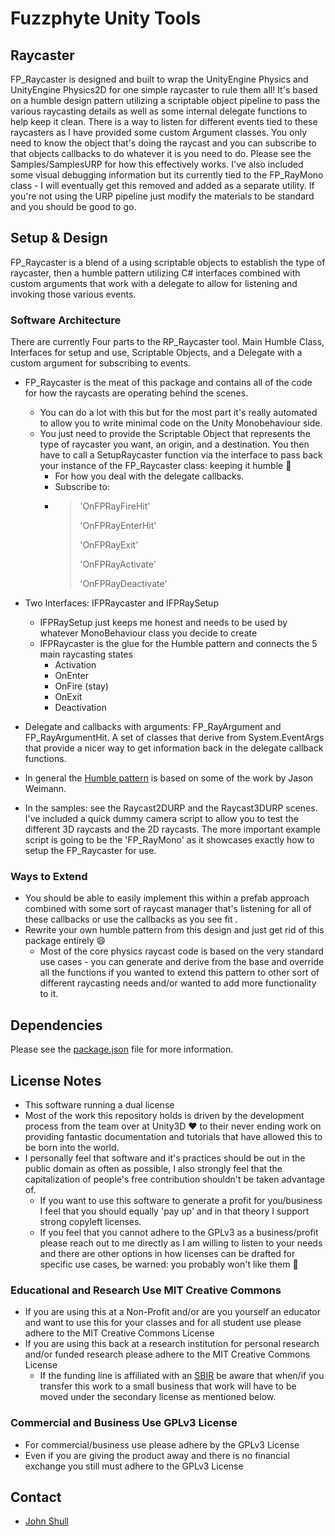 # Fuzzphyte Unity Tools

## Raycaster

FP_Raycaster is designed and built to wrap the UnityEngine Physics and UnityEngine Physics2D for one simple raycaster to rule them all! It's based on a humble design pattern utilizing a scriptable object pipeline to pass the various raycasting details as well as some internal delegate functions to help keep it clean. There is a way to listen for different events tied to these raycasters as I have provided some custom Argument classes. You only need to know the object that's doing the raycast and you can subscribe to that objects callbacks to do whatever it is you need to do. Please see the Samples/SamplesURP for how this effectively works. I've also included some visual debugging information but its currently tied to the FP_RayMono class - I will eventually get this removed and added as a separate utility. If you're not using the URP pipeline just modify the materials to be standard and you should be good to go.

## Setup & Design

FP_Raycaster is a blend of a using scriptable objects to establish the type of raycaster, then a humble pattern utilizing C# interfaces combined with custom arguments that work with a delegate to allow for listening and invoking those various events.

### Software Architecture

There are currently Four parts to the RP_Raycaster tool. Main Humble Class, Interfaces for setup and use, Scriptable Objects, and a Delegate with a custom argument for subscribing to events.

* FP_Raycaster is the meat of this package and contains all of the code for how the raycasts are operating behind the scenes.
  * You can do a lot with this but for the most part it's really automated to allow you to write minimal code on the Unity Monobehaviour side.
  * You just need to provide the Scriptable Object that represents the type of raycaster you want, an origin, and a destination. You then have to call a SetupRaycaster function via the interface to pass back your instance of the FP_Raycaster class: keeping it humble :100:
    * For how you deal with the delegate callbacks.
    * Subscribe to:
    * >
      > 'OnFPRayFireHit'
      >
      > 'OnFPRayEnterHit'
      >
      > 'OnFPRayExit'
      >
      > 'OnFPRayActivate'
      >
      > 'OnFPRayDeactivate'
* Two Interfaces: IFPRaycaster and IFPRaySetup
  * IFPRaySetup just keeps me honest and needs to be used by whatever MonoBehaviour class you decide to create
  * IFPRaycaster is the glue for the Humble pattern and connects the 5 main raycasting states
    * Activation
    * OnEnter
    * OnFire (stay)
    * OnExit
    * Deactivation
* Delegate and callbacks with arguments: FP_RayArgument and FP_RayArgumentHit. A set of classes that derive from System.EventArgs that provide a nicer way to get information back in the delegate callback functions.
* In general the [Humble pattern](https://www.youtube.com/watch?v=3O_rpTWdGps) is based on some of the work by Jason Weimann.

* In the samples: see the Raycast2DURP and the Raycast3DURP scenes. I've included a quick dummy camera script to allow you to test the different 3D raycasts and the 2D raycasts. The more important example script is going to be the 'FP_RayMono' as it showcases exactly how to setup the FP_Raycaster for use.

### Ways to Extend

* You should be able to easily implement this within a prefab approach combined with some sort of raycast manager that's listening for all of these callbacks or use the callbacks as you see fit .
* Rewrite your own humble pattern from this design and just get rid of this package entirely :smile:
  * Most of the core physics raycast code is based on the very standard use cases - you can generate and derive from the base and override all the functions if you wanted to extend this pattern to other sort of different raycasting needs and/or wanted to add more functionality to it.

## Dependencies

Please see the [package.json](./package.json) file for more information.

## License Notes

* This software running a dual license
* Most of the work this repository holds is driven by the development process from the team over at Unity3D :heart: to their never ending work on providing fantastic documentation and tutorials that have allowed this to be born into the world.
* I personally feel that software and it's practices should be out in the public domain as often as possible, I also strongly feel that the capitalization of people's free contribution shouldn't be taken advantage of.
  * If you want to use this software to generate a profit for you/business I feel that you should equally 'pay up' and in that theory I support strong copyleft licenses.
  * If you feel that you cannot adhere to the GPLv3 as a business/profit please reach out to me directly as I am willing to listen to your needs and there are other options in how licenses can be drafted for specific use cases, be warned: you probably won't like them :rocket:

### Educational and Research Use MIT Creative Commons

* If you are using this at a Non-Profit and/or are you yourself an educator and want to use this for your classes and for all student use please adhere to the MIT Creative Commons License
* If you are using this back at a research institution for personal research and/or funded research please adhere to the MIT Creative Commons License
  * If the funding line is affiliated with an [SBIR](https://www.sbir.gov) be aware that when/if you transfer this work to a small business that work will have to be moved under the secondary license as mentioned below.

### Commercial and Business Use GPLv3 License

* For commercial/business use please adhere by the GPLv3 License
* Even if you are giving the product away and there is no financial exchange you still must adhere to the GPLv3 License

## Contact

* [John Shull](mailto:the.john.shull@gmail.com)
